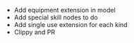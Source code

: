 - Add equipment extension in model
- Add special skill nodes to do
- Add single use extension for each kind
- Clippy and PR